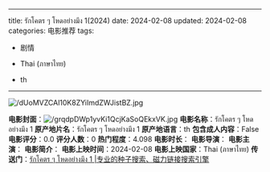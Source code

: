 
---
title: รักโคตร ๆ โหดอย่างมึง 1(2024)
date: 2024-02-08
updated: 2024-02-08
categories: 电影推荐
tags:

- 剧情

- Thai (ภาษาไทย)
- th
---

<img src="https://image.tmdb.org/t/p/original/dUoMVZCAl10K8ZYiImdZWJistBZ.jpg" alt="/dUoMVZCAl10K8ZYiImdZWJistBZ.jpg" title="/dUoMVZCAl10K8ZYiImdZWJistBZ.jpg">

**电影封面**：<img src="https://image.tmdb.org/t/p/w200/grqdpDWp1yvKi1QcjKaSoQEkxVK.jpg" alt="/grqdpDWp1yvKi1QcjKaSoQEkxVK.jpg" title="/grqdpDWp1yvKi1QcjKaSoQEkxVK.jpg">
**电影名称**：รักโคตร ๆ โหดอย่างมึง 1
**原产地片名**：รักโคตร ๆ โหดอย่างมึง 1
**原产地语言**：th
**包含成人内容**：False
**电影评分**：0.0
**评分人数**：0
**热门程度**：4.098
**电影时长**：
**电影导演**：
**电影主演**：
**电影简介**：
**电影上映时间**：2024-02-08
**电影上映国家**：Thai (ภาษาไทย)
**传送门**：[รักโคตร ๆ โหดอย่างมึง 1 |专业的种子搜索、磁力链接搜索引擎](https://movie.amd794.com:2083/?search=%E0%B8%A3%E0%B8%B1%E0%B8%81%E0%B9%82%E0%B8%84%E0%B8%95%E0%B8%A3%20%E0%B9%86%20%E0%B9%82%E0%B8%AB%E0%B8%94%E0%B8%AD%E0%B8%A2%E0%B9%88%E0%B8%B2%E0%B8%87%E0%B8%A1%E0%B8%B6%E0%B8%87%201&ordering=&mode=match_phrase&page_size=10&page=1)

